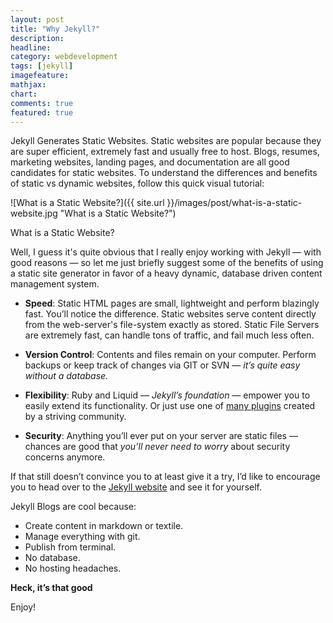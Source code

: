 ```yaml
---
layout: post
title: "Why Jekyll?"
description: 
headline: 
category: webdevelopment
tags: [jekyll]
imagefeature: 
mathjax: 
chart: 
comments: true
featured: true
---
```

Jekyll Generates Static Websites. Static websites are popular because they are super efficient, extremely fast and usually free to host. Blogs, resumes, marketing websites, landing pages, and documentation are all good candidates for static websites. To understand the differences and benefits of static vs dynamic websites, follow this quick visual tutorial:

![What is a Static Website?]({{ site.url }}/images/post/what-is-a-static-website.jpg "What is a Static Website?")
<figcaption>What is a Static Website?</figcaption>

Well, I guess it's quite obvious that I really enjoy working with Jekyll — with good reasons — so let me just briefly suggest some of the benefits of using a static site generator in favor of a heavy dynamic, database driven content management system.

- **Speed**: Static HTML pages are small, lightweight and perform blazingly fast. You’ll notice the difference. Static websites serve content directly from
the web-server's file-system exactly as stored. Static File Servers are extremely fast, can handle tons of traffic, and fail much less often.

- **Version Control**: Contents and files remain on your computer. Perform backups or keep track of changes via GIT or SVN — *it’s quite easy without a database.*

- **Flexibility**: Ruby and Liquid — *Jekyll’s foundation* — empower you to easily extend its functionality. Or just use one of [many plugins](http://jekyllrb.com/docs/plugins/) created by a striving community.

- **Security**: Anything you’ll ever put on your server are static files — chances are good that *you’ll never need to worry* about security concerns anymore.

If that still doesn’t convince you to at least give it a try, I’d like to encourage you to head over to the [Jekyll website](http://jekyllrb.com/) and see it for yourself.

Jekyll Blogs are cool because:

- Create content in markdown or textile.
- Manage everything with git.
- Publish from terminal.
- No database.
- No hosting headaches.

**Heck, it’s that good**

Enjoy!